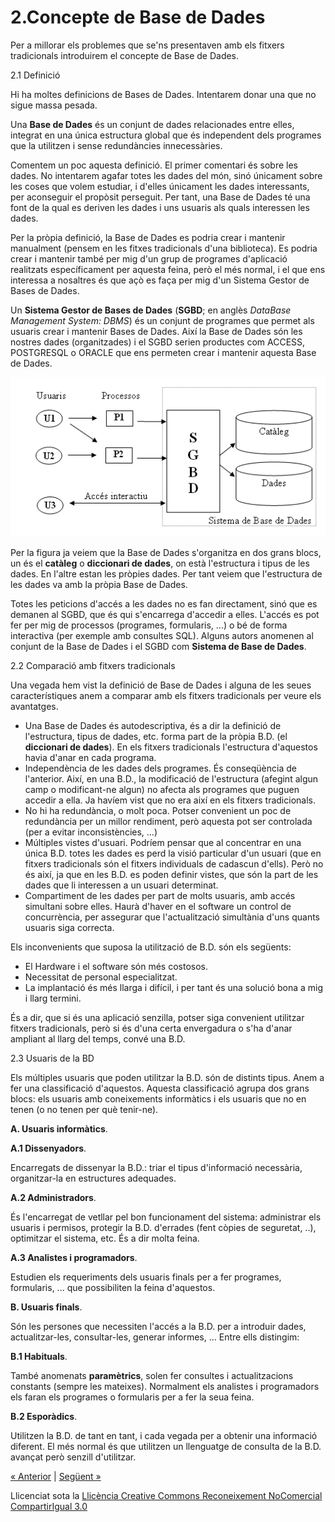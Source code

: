 # **2.Concepte de Base de Dades**
Per a millorar els problemes que se'ns presentaven amb els fitxers tradicionals introduirem el concepte de Base de Dades.


2\.1 Definició

Hi ha moltes definicions de Bases de Dades. Intentarem donar una que no sigue massa pesada.

Una **Base de Dades** és un conjunt de dades relacionades entre elles, integrat en una única estructura global que és independent dels programes que la utilitzen i sense redundàncies innecessàries.

Comentem un poc aquesta definició. El primer comentari és sobre les dades. No intentarem agafar totes les dades del món, sinó únicament sobre les coses que volem estudiar, i d'elles únicament les dades interessants, per aconseguir el propòsit perseguit. Per tant, una Base de Dades té una font de la qual es deriven les dades i uns usuaris als quals interessen les dades.

Per la pròpia definició, la Base de Dades es podria crear i mantenir manualment (pensem en les fitxes tradicionals d'una biblioteca). Es podria crear i mantenir també per mig d'un grup de programes d'aplicació realitzats específicament per aquesta feina, però el més normal, i el que ens interessa a nosaltres és que açò es faça per mig d'un Sistema Gestor de Bases de Dades.

Un **Sistema Gestor de Bases de Dades** (**SGBD**; en anglès *DataBase Management System: DBMS*) és un conjunt de programes que permet als usuaris crear i mantenir Bases de Dades. Així la Base de Dades són les nostres dades (organitzades) i el SGBD serien productes com ACCESS, POSTGRESQL o ORACLE que ens permeten crear i mantenir aquesta Base de Dades.



![ref1](T1_2_1.png)

Per la figura ja veiem que la Base de Dades s'organitza en dos grans blocs, un és el **catàleg** o **diccionari de dades**, on està l'estructura i tipus de les dades. En l'altre estan les pròpies dades. Per tant veiem que l'estructura de les dades va amb la pròpia Base de Dades.

Totes les peticions d'accés a les dades no es fan directament, sinó que es demanen al SGBD, que és qui s'encarrega d'accedir a elles. L'accés es pot fer per mig de processos (programes, formularis, ...) o bé de forma interactiva (per exemple amb consultes SQL). Alguns autors anomenen al conjunt de la Base de Dades i el SGBD com **Sistema de Base de Dades**.



2\.2 Comparació amb fitxers tradicionals

Una vegada hem vist la definició de Base de Dades i alguna de les seues característiques anem a comparar amb els fitxers tradicionals per veure els avantatges.

- Una Base de Dades és autodescriptiva, és a dir la definició de l'estructura, tipus de dades, etc. forma part de la pròpia B.D. (el **diccionari de dades**). En els fitxers tradicionals l'estructura d'aquestos havia d'anar en cada programa.
- Independència de les dades dels programes. És conseqüència de l'anterior. Així, en una B.D., la modificació de l'estructura (afegint algun camp o modificant-ne algun) no afecta als programes que puguen accedir a ella. Ja havíem vist que no era així en els fitxers tradicionals.
- No hi ha redundància, o molt poca. Potser convenient un poc de redundància per un millor rendiment, però aquesta pot ser controlada (per a evitar inconsistències, ...)
- Múltiples vistes d'usuari. Podríem pensar que al concentrar en una única B.D. totes les dades es perd la visió particular d'un usuari (que en fitxers tradicionals són el fitxers individuals de cadascun d'ells). Però no és així, ja que en les B.D. es poden definir vistes, que són la part de les dades que li interessen a un usuari determinat.
- Compartiment de les dades per part de molts usuaris, amb accés simultani sobre elles. Haurà d'haver en el software un control de concurrència, per assegurar que l'actualització simultània d'uns quants usuaris siga correcta.

Els inconvenients que suposa la utilització de B.D. són els següents:

- El Hardware i el software són més costosos.
- Necessitat de personal especialitzat.
- La implantació és més llarga i difícil, i per tant és una solució bona a mig i llarg termini.

És a dir, que si és una aplicació senzilla, potser siga convenient utilitzar fitxers tradicionals, però si és d'una certa envergadura o s'ha d'anar ampliant al llarg del temps, convé una B.D.



2\.3 Usuaris de la BD

Els múltiples usuaris que poden utilitzar la B.D. són de distints tipus. Anem a fer una classificació d'aquestos. Aquesta classificació agrupa dos grans blocs: els usuaris amb coneixements informàtics i els usuaris que no en tenen (o no tenen per què tenir-ne).

**A. Usuaris informàtics**.

**A.1 Dissenyadors**.

Encarregats de dissenyar la B.D.: triar el tipus d'informació necessària, organitzar-la en estructures adequades.

**A.2 Administradors**.

És l'encarregat de vetllar pel bon funcionament del sistema: administrar els usuaris i permisos, protegir la B.D. d'errades (fent còpies de seguretat, ..), optimitzar el sistema, etc. És a dir molta feina.

**A.3 Analistes i programadors**.

Estudien els requeriments dels usuaris finals per a fer programes, formularis, ... que possibiliten la feina d'aquestos.

**B. Usuaris finals**.

Són les persones que necessiten l'accés a la B.D. per a introduir dades, actualitzar-les, consultar-les, generar informes, ... Entre ells distingim:

**B.1 Habituals**.

També anomenats **paramètrics**, solen fer consultes i actualitzacions constants (sempre les mateixes). Normalment els analistes i programadors els faran els programes o formularis per a fer la seua feina.

**B.2 Esporàdics**.

Utilitzen la B.D. de tant en tant, i cada vegada per a obtenir una informació diferent. El més normal és que utilitzen un llenguatge de consulta de la B.D. avançat però senzill d'utilitzar.



[« Anterior](1_fitxers_tradicionals.md) | [Següent »](3_caracterstiques_desitjables_dun_sgbd.md)

Llicenciat sota la [Llicència Creative Commons Reconeixement NoComercial CompartirIgual 3.0](http://creativecommons.org/licenses/by-nc-sa/3.0/)
